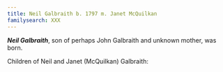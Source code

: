 ```yaml
---
title: Neil Galbraith b. 1797 m. Janet McQuilkan
familysearch: XXX
---
```


***Neil Galbraith***, son of perhaps John Galbraith and unknown mother, was born.


Children of Neil and Janet (McQuilkan) Galbraith:

